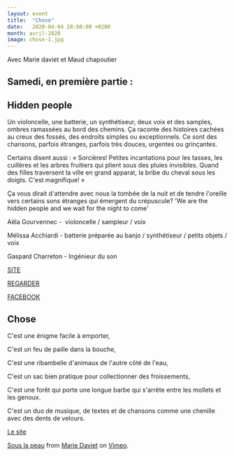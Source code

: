 ```yaml
---
layout: event
title:  "Chose"
date:   2020-04-04 20:00:00 +0200
month: avril-2020
image: chose-1.jpg
---
```


Avec Marie daviet et Maud chapoutier


## Samedi, en première partie :

## Hidden people

Un violoncelle, une batterie, un synthétiseur, deux voix et des samples, ombres ramassées au bord des chemins.
Ça raconte des histoires cachées au creux des fossés, des endroits simples ou exceptionnels.
Ce sont des chansons, parfois étranges, parfois très douces, urgentes ou grinçantes.

Certains disent aussi :
« Sorcières! Petites incantations pour les tasses, les cuillères et les arbres fruitiers qui plient sous des pluies invisibles. Quand des filles traversent la ville en grand apparat, la bribe du cheval sous les doigts. C'est magnifique! »

Ça vous dirait d'attendre avec nous la tombée de la nuit et de tendre l'oreille vers certains sons étranges qui émergent du crépuscule?
'We are the hidden people and we wait for the night to come'


Aëla Gourvennec -  violoncelle / sampleur / voix

Mélissa Acchiardi - batterie préparée au banjo / synthétiseur / petits objets / voix

Gaspard Charreton - Ingénieur du son

<a href="https://duretdoux.com/artistes/hiddenpeople/">SITE </a>

<a href="https://www.youtube.com/watch?v=nDvIfVL33kM">REGARDER</a>

<a href="https://www.facebook.com/hiddenpeopleduo/" target="_blank" rel="noopener noreferrer">FACEBOOK</a>


## Chose

C'est une énigme facile à emporter,

C'est un feu de paille dans la bouche,

C'est une ribambelle d'animaux de l'autre côté de l'eau,

C'est un sac bien pratique pour collectionner des froissements,

C'est une forêt qui porte une longue barbe qui s'arrête entre les mollets et les genoux.

C'est un duo de musique, de textes et de chansons comme une chenille avec des dents de velours.

[Le site](https://davietmarie.wixsite.com/chose)

[Sous la peau](https://vimeo.com/359776165) from [Marie Daviet](https://vimeo.com/user102835710) on [Vimeo](https://vimeo.com).
